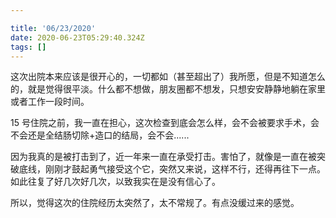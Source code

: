 ```yaml
---

title: '06/23/2020'
date: 2020-06-23T05:29:40.324Z
tags: []
---
```


这次出院本来应该是很开心的，一切都如（甚至超出了）我所愿，但是不知道怎么的，就是觉得很平淡。什么都不想做，朋友圈都不想发，只想安安静静地躺在家里或者工作一段时间。

15 号住院之前，我一直在担心，这次检查到底会怎么样，会不会被要求手术，会不会还是全结肠切除+造口的结局，会不会......

因为我真的是被打击到了，近一年来一直在承受打击。害怕了，就像是一直在被突破底线，刚刚才鼓起勇气接受这个它，突然又来说，这样不行，还得再往下一点。如此往复了好几次好几次，以致我实在是没有信心了。

所以，觉得这次的住院经历太突然了，太不常规了。有点没缓过来的感觉。
